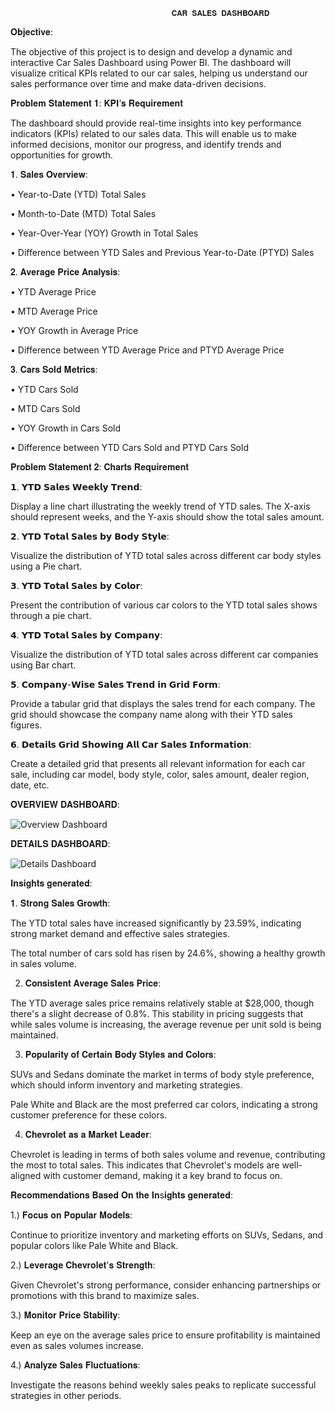                                         𝐂𝐀𝐑 𝐒𝐀𝐋𝐄𝐒 𝐃𝐀𝐒𝐇𝐁𝐎𝐀𝐑𝐃

𝐎𝐛𝐣𝐞𝐜𝐭𝐢𝐯𝐞: 

The objective of this project is to design and develop a dynamic and interactive Car Sales Dashboard using Power BI. The dashboard will visualize critical KPIs related to our car sales, helping us understand our sales performance over time and make data-driven decisions.

𝐏𝐫𝐨𝐛𝐥𝐞𝐦 𝐒𝐭𝐚𝐭𝐞𝐦𝐞𝐧𝐭 𝟏: 𝐊𝐏𝐈’𝐬 𝐑𝐞𝐪𝐮𝐢𝐫𝐞𝐦𝐞𝐧𝐭

The dashboard should provide real-time insights into key performance indicators (KPIs) related to our sales data. This will enable us to make informed decisions, monitor our progress, and identify trends and opportunities for growth.


𝟏.	𝐒𝐚𝐥𝐞𝐬 𝐎𝐯𝐞𝐫𝐯𝐢𝐞𝐰:

•	Year-to-Date (YTD) Total Sales

•	Month-to-Date (MTD) Total Sales

•	Year-Over-Year (YOY) Growth in Total Sales

•	Difference between YTD Sales and Previous Year-to-Date (PTYD) Sales

 𝟐.	𝐀𝐯𝐞𝐫𝐚𝐠𝐞 𝐏𝐫𝐢𝐜𝐞 𝐀𝐧𝐚𝐥𝐲𝐬𝐢𝐬:
	
•	YTD Average Price

•	MTD Average Price

•	YOY Growth in Average Price

•	Difference between YTD Average Price and PTYD Average Price

 𝟑.	𝐂𝐚𝐫𝐬 𝐒𝐨𝐥𝐝 𝐌𝐞𝐭𝐫𝐢𝐜𝐬:
 
•	YTD Cars Sold

•	MTD Cars Sold

•	YOY Growth in Cars Sold

•	Difference between YTD Cars Sold and PTYD Cars Sold


𝐏𝐫𝐨𝐛𝐥𝐞𝐦 𝐒𝐭𝐚𝐭𝐞𝐦𝐞𝐧𝐭 𝟐: 𝐂𝐡𝐚𝐫𝐭𝐬 𝐑𝐞𝐪𝐮𝐢𝐫𝐞𝐦𝐞𝐧𝐭

𝟭.	𝗬𝗧𝗗 𝗦𝗮𝗹𝗲𝘀 𝗪𝗲𝗲𝗸𝗹𝘆 𝗧𝗿𝗲𝗻𝗱:

Display a line chart illustrating the weekly trend of YTD sales. The X-axis should represent weeks, and the Y-axis should show the total sales amount.

𝟮.	𝗬𝗧𝗗 𝗧𝗼𝘁𝗮𝗹 𝗦𝗮𝗹𝗲𝘀 𝗯𝘆 𝗕𝗼𝗱𝘆 𝗦𝘁𝘆𝗹𝗲:

Visualize the distribution of YTD total sales across different car body styles using a Pie chart.

𝟯.	𝗬𝗧𝗗 𝗧𝗼𝘁𝗮𝗹 𝗦𝗮𝗹𝗲𝘀 𝗯𝘆 𝗖𝗼𝗹𝗼𝗿:

Present the contribution of various car colors to the YTD total sales shows through a pie chart.

𝟰.	𝗬𝗧𝗗 𝗧𝗼𝘁𝗮𝗹 𝗦𝗮𝗹𝗲𝘀 𝗯𝘆 𝗖𝗼𝗺𝗽𝗮𝗻𝘆:

Visualize the distribution of YTD total sales across different car companies using Bar chart.

𝟱.	𝗖𝗼𝗺𝗽𝗮𝗻𝘆-𝗪𝗶𝘀𝗲 𝗦𝗮𝗹𝗲𝘀 𝗧𝗿𝗲𝗻𝗱 𝗶𝗻 𝗚𝗿𝗶𝗱 𝗙𝗼𝗿𝗺:

Provide a tabular grid that displays the sales trend for each company. The grid should showcase the company name along with their YTD sales figures.

𝟲.	𝗗𝗲𝘁𝗮𝗶𝗹𝘀 𝗚𝗿𝗶𝗱 𝗦𝗵𝗼𝘄𝗶𝗻𝗴 𝗔𝗹𝗹 𝗖𝗮𝗿 𝗦𝗮𝗹𝗲𝘀 𝗜𝗻𝗳𝗼𝗿𝗺𝗮𝘁𝗶𝗼𝗻: 

Create a detailed grid that presents all relevant information for each car sale, including car model, body style, color, sales amount, dealer region, date, etc.



𝐎𝐕𝐄𝐑𝐕𝐈𝐄𝐖 𝐃𝐀𝐒𝐇𝐁𝐎𝐀𝐑𝐃:

![Overview Dashboard](https://github.com/user-attachments/assets/1ddc6009-73f0-480c-9f45-f7b3c19206ec)

𝐃𝐄𝐓𝐀𝐈𝐋𝐒 𝐃𝐀𝐒𝐇𝐁𝐎𝐀𝐑𝐃:

![Details Dashboard](https://github.com/user-attachments/assets/88616df4-cc79-4420-a50c-6eafea848f08)



𝐈𝐧𝐬𝐢𝐠𝐡𝐭𝐬 𝐠𝐞𝐧𝐞𝐫𝐚𝐭𝐞𝐝:


𝟏. 𝐒𝐭𝐫𝐨𝐧𝐠 𝐒𝐚𝐥𝐞𝐬 𝐆𝐫𝐨𝐰𝐭𝐡:

The YTD total sales have increased significantly by 23.59%, indicating strong market demand and effective sales strategies.

The total number of cars sold has risen by 24.6%, showing a healthy growth in sales volume.

2. 𝐂𝐨𝐧𝐬𝐢𝐬𝐭𝐞𝐧𝐭 𝐀𝐯𝐞𝐫𝐚𝐠𝐞 𝐒𝐚𝐥𝐞𝐬 𝐏𝐫𝐢𝐜𝐞:

The YTD average sales price remains relatively stable at $28,000, though there's a slight decrease of 0.8%. This stability in pricing suggests that while sales volume is increasing, the average revenue per unit sold is being maintained.

3. 𝐏𝐨𝐩𝐮𝐥𝐚𝐫𝐢𝐭𝐲 𝐨𝐟 𝐂𝐞𝐫𝐭𝐚𝐢𝐧 𝐁𝐨𝐝𝐲 𝐒𝐭𝐲𝐥𝐞𝐬 𝐚𝐧𝐝 𝐂𝐨𝐥𝐨𝐫𝐬:

SUVs and Sedans dominate the market in terms of body style preference, which should inform inventory and marketing strategies.

Pale White and Black are the most preferred car colors, indicating a strong customer preference for these colors.

4. 𝐂𝐡𝐞𝐯𝐫𝐨𝐥𝐞𝐭 𝐚𝐬 𝐚 𝐌𝐚𝐫𝐤𝐞𝐭 𝐋𝐞𝐚𝐝𝐞𝐫:

Chevrolet is leading in terms of both sales volume and revenue, contributing the most to total sales. This indicates that Chevrolet's models are well-aligned with customer demand, making it a key brand to focus on.




𝐑𝐞𝐜𝐨𝐦𝐦𝐞𝐧𝐝𝐚𝐭𝐢𝐨𝐧𝐬 𝐁𝐚𝐬𝐞𝐝 𝐎𝐧 𝐭𝐡𝐞 𝐈𝐧s𝐢𝐠𝐡𝐭𝐬 𝐠𝐞𝐧𝐞𝐫𝐚𝐭𝐞𝐝:

1.) 𝐅𝐨𝐜𝐮𝐬 𝐨𝐧 𝐏𝐨𝐩𝐮𝐥𝐚𝐫 𝐌𝐨𝐝𝐞𝐥𝐬:

Continue to prioritize inventory and marketing efforts on SUVs, Sedans, and popular colors like Pale White and Black.

2.) 𝐋𝐞𝐯𝐞𝐫𝐚𝐠𝐞 𝐂𝐡𝐞𝐯𝐫𝐨𝐥𝐞𝐭'𝐬 𝐒𝐭𝐫𝐞𝐧𝐠𝐭𝐡:

Given Chevrolet's strong performance, consider enhancing partnerships or promotions with this brand to maximize sales.

3.) 𝐌𝐨𝐧𝐢𝐭𝐨𝐫 𝐏𝐫𝐢𝐜𝐞 𝐒𝐭𝐚𝐛𝐢𝐥𝐢𝐭𝐲: 

Keep an eye on the average sales price to ensure profitability is maintained even as sales volumes increase.

4.) 𝐀𝐧𝐚𝐥𝐲𝐳𝐞 𝐒𝐚𝐥𝐞𝐬 𝐅𝐥𝐮𝐜𝐭𝐮𝐚𝐭𝐢𝐨𝐧𝐬: 

Investigate the reasons behind weekly sales peaks to replicate successful strategies in other periods.
